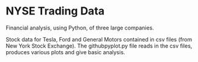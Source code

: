 # NYSE Trading Data
Financial analysis, using Python, of three large companies.

Stock data for Tesla, Ford and General Motors contained in csv files (from New York Stock Exchange). The githubpyplot.py file reads in the csv files, produces various plots and give basic analysis.
